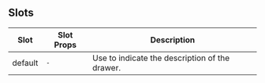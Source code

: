 <!-- This file is automatically generated, do not edit manually. -->

## Slots

| Slot | Slot Props | Description |
| --------- | ---- | ----------- |
| default | `-` | Use to indicate the description of the drawer. |

